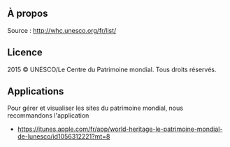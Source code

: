 

À propos
--------

Source : http://whc.unesco.org/fr/list/


Licence
-------

2015 © UNESCO/Le Centre du Patrimoine mondial. Tous droits réservés.



Applications 
------------
Pour gérer et visualiser les sites du patrimoine mondial, nous recommandons l'application 

* https://itunes.apple.com/fr/app/world-heritage-le-patrimoine-mondial-de-lunesco/id1056312221?mt=8

